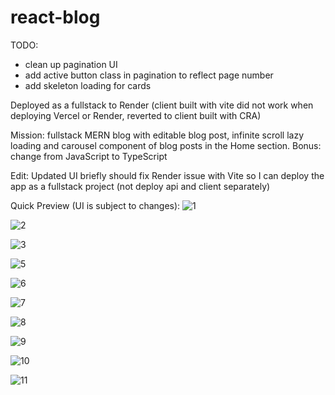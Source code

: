 # react-blog

TODO:
- clean up pagination UI
- add active button class in pagination to reflect page number
- add skeleton loading for cards

Deployed as a fullstack to Render (client built with vite did not work when deploying Vercel or Render, reverted to client built with CRA)

Mission: fullstack MERN blog with editable blog post, infinite scroll lazy loading and carousel component of blog posts in the Home section.
Bonus: change from JavaScript to TypeScript

Edit: Updated UI briefly should fix Render issue with Vite so I can deploy the app as a fullstack project (not deploy api and client separately)

Quick Preview (UI is subject to changes):
![1](https://github.com/whatthefoobar/react-blog/assets/69626975/b937f1a8-9c8d-4f51-b5cf-016a765c8c32)

![2](https://github.com/whatthefoobar/react-blog/assets/69626975/d616d3d0-202b-44b6-8530-f5d177f5e6ee)

![3](https://github.com/whatthefoobar/react-blog/assets/69626975/58e68d9c-0ea9-4c43-8beb-75b77e63b014)


![5](https://github.com/whatthefoobar/react-blog/assets/69626975/995be844-0988-459b-a8fb-6555c937cdf6)

![6](https://github.com/whatthefoobar/react-blog/assets/69626975/54dd0e5a-2acd-46cd-a989-24f6cddf523e)

![7](https://github.com/whatthefoobar/react-blog/assets/69626975/8c8e8794-ff15-4888-982b-c7c280cd7b5d)

![8](https://github.com/whatthefoobar/react-blog/assets/69626975/de03b215-619b-4000-9584-93242125b6b1)

![9](https://github.com/whatthefoobar/react-blog/assets/69626975/5eed1877-4f5c-41e1-ba75-a3a155ea7c55)

![10](https://github.com/whatthefoobar/react-blog/assets/69626975/c4bc200a-1882-4d85-b367-7dd23eb5bb98)

![11](https://github.com/whatthefoobar/react-blog/assets/69626975/f1b59e4f-b262-4278-8e1e-2e9fa100ea85)
